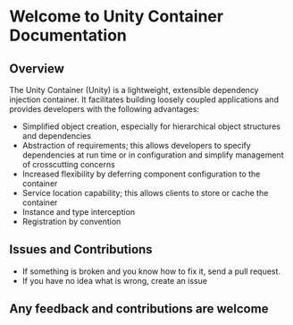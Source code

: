 # Welcome to Unity Container Documentation

## Overview

The Unity Container (Unity) is a lightweight, extensible dependency injection container. It facilitates building loosely coupled applications and provides developers with the following advantages:

* Simplified object creation, especially for hierarchical object structures and dependencies
* Abstraction of requirements; this allows developers to specify dependencies at run time or in configuration and simplify management of crosscutting concerns
* Increased flexibility by deferring component configuration to the container
* Service location capability; this allows clients to store or cache the container
* Instance and type interception
* Registration by convention

## Issues and Contributions

* If something is broken and you know how to fix it, send a pull request. 
* If you have no idea what is wrong, create an issue

## Any feedback and contributions are welcome
